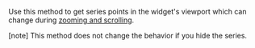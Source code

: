 Use this method to get series points in the widget's viewport which can change during [zooming and scrolling](/concepts/05%20Widgets/Chart/95%20Zooming%20and%20Scrolling '/Documentation/Guide/Widgets/Chart/Zooming_and_Scrolling/').

[note] This method does not change the behavior if you hide the series.